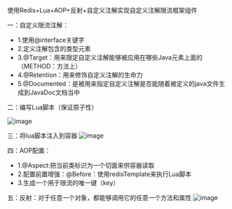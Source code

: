 使用Redis+Lua+AOP+反射+自定义注解实现自定义注解限流框架组件


一：自定义限流注解：
 * 1.使用@interface关键字
 * 2.定义注解包含的类型元素
 * 3.@Target：用来限定自定义注解能够被应用在哪些Java元素上面的（METHOD：方法上）
 * 4.@Retention：用来修饰自定义注解的生命力
 * 5.@Documented：是被用来指定自定义注解是否能随着被定义的java文件生成到JavaDoc文档当中

二：编写Lua脚本（保证原子性）

![image](https://github.com/Redanmancy-hub/springboot-redis-limit/assets/120354668/f55b25fb-417d-42ff-a81d-427b9e49f3e2)


三：将lua脚本注入到容器
![image](https://github.com/Redanmancy-hub/springboot-redis-limit/assets/120354668/b1629a87-7313-4966-b0c8-0ec7e1d4e652)


四：AOP配置：
 * 1.@Aspect:把当前类标识为一个切面来供容器读取
 * 2.配置前置增强：@Before：使用redisTemplate来执行Lua脚本
 * 3.生成一个用于限流的唯一键（key）

五：反射：对于任意一个对象，都能够调用它的任意一个方法和属性
![image](https://github.com/Redanmancy-hub/springboot-redis-limit/assets/120354668/3e66f8d5-1e02-4b6d-913a-c4c430fdd13d)

